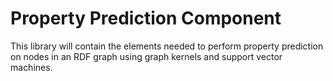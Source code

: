 # Property Prediction Component

This library will contain the elements needed to perform property prediction on nodes in an RDF graph using graph kernels and support vector machines.